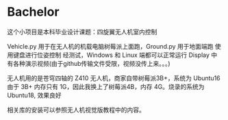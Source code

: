 # Bachelor
这个小项目是本科毕业设计课题：四旋翼无人机室内控制

Vehicle.py 用于在无人机的机载电脑树莓派上面跑，Ground.py 用于地面端跑 使用键盘进行位姿控制
经测试，Windows 和 Linux 端都可以正常运行 Display 中有各种演示视频(由于github传输文件受限，视频没传上来。。。)

无人机用的是苍穹四轴的 Z410 无人机，商家自带树莓派3B+，系统为 Ubuntu16
由于 3B+ 内存只有 1G，因此我换上了树莓派4B，内存 4G。烧录的系统为 Ubuntu18, 效果良好

相关库的安装可以参照无人机视觉版教程中的内容。
